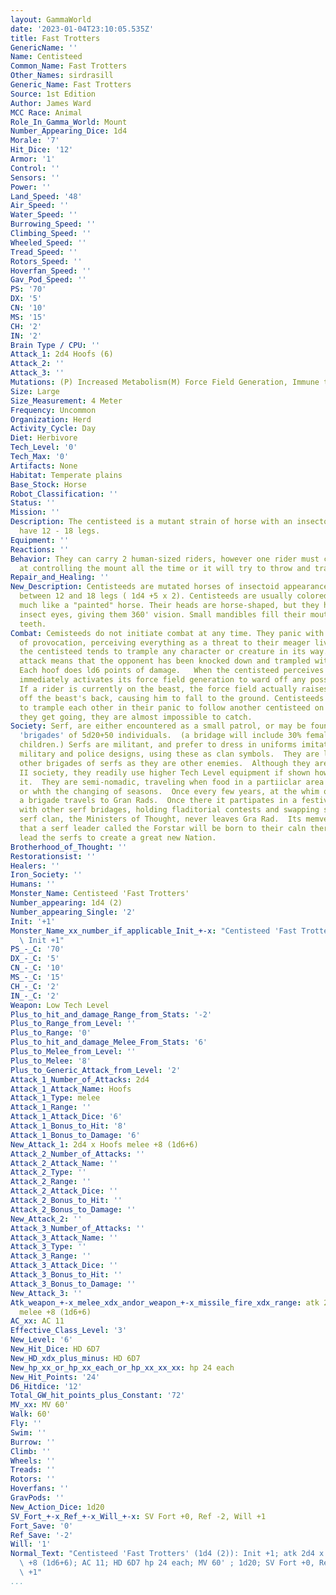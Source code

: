 ```yaml
---
layout: GammaWorld
date: '2023-01-04T23:10:05.535Z'
title: Fast Trotters
GenericName: ''
Name: Centisteed
Common_Name: Fast Trotters
Other_Names: sirdrasill
Generic_Name: Fast Trotters
Source: 1st Edition
Author: James Ward
MCC Race: Animal
Role_In_Gamma_World: Mount
Number_Appearing_Dice: 1d4
Morale: '7'
Hit_Dice: '12'
Armor: '1'
Control: ''
Sensors: ''
Power: ''
Land_Speed: '48'
Air_Speed: ''
Water_Speed: ''
Burrowing_Speed: ''
Climbing_Speed: ''
Wheeled_Speed: ''
Tread_Speed: ''
Rotors_Speed: ''
Hoverfan_Speed: ''
Gav_Pod_Speed: ''
PS: '70'
DX: '5'
CN: '10'
MS: '15'
CH: '2'
IN: '2'
Brain Type / CPU: ''
Attack_1: 2d4 Hoofs (6)
Attack_2: ''
Attack_3: ''
Mutations: (P) Increased Metabolism(M) Force Field Generation, Immune to Mental Attacks
Size: Large
Size_Measurement: 4 Meter
Frequency: Uncommon
Organization: Herd
Activity_Cycle: Day
Diet: Herbivore
Tech_Level: '0'
Tech_Max: '0'
Artifacts: None
Habitat: Temperate plains
Base_Stock: Horse
Robot_Classification: ''
Status: ''
Mission: ''
Description: The centisteed is a mutant strain of horse with an insectoid appearances.  They
  have 12 - 18 legs.
Equipment: ''
Reactions: ''
Behavior: They can carry 2 human-sized riders, however one rider must concentrate
  at controlling the mount all the time or it will try to throw and trample the riders.
Repair_and_Healing: ''
New_Description: Centisteeds are mutated horses of insectoid appearance, each having
  between 12 and 18 legs ( 1d4 +5 x 2). Centisteeds are usually colored in blotches,
  much like a "painted" horse. Their heads are horse-shaped, but they have two compound
  insect eyes, giving them 360' vision. Small mandibles fill their mouth instead of
  teeth.
Combat: Cemisteeds do not initiate combat at any time. They panic with the tiniest
  of provocation, perceiving everything as a threat to their meager lives. Unfortunately,
  the centisteed tends to trample any character or creature in its way. A successful
  attack means that the opponent has been knocked down and trampled with ld8 hooves.
  Each hoof does ld6 points of damage.   When the centisteed perceives danger, it
  immediately activates its force field generation to ward off any possible damage.
  If a rider is currently on the beast, the force field actually raises the character
  off the beast's back, causing him to fall to the ground. Centisteeds have been known
  to trample each other in their panic to follow another centisteed on the run. Once
  they get going, they are almost impossible to catch.
Society: Serf, are either encountered as a small patrol, or may be found in large
  'brigades' of 5d20+50 individuals.  (a bridage will include 30% females and 30%
  children.) Serfs are militant, and prefer to dress in uniforms imitating ancient
  military and police designs, using these as clan symbols.  They are lifely to attack
  other brigades of serfs as they are other enemies.  Although they are a Tech Level
  II society, they readily use higher Tech Level equipment if shown how to operate
  it.  They are semi-nomadic, traveling when food in a partiiclar area becomes scarce,
  or whth the changing of seasons.  Once every few years, at the whim of the commander,
  a brigade travels to Gran Rads.  Once there it partipates in a festival of celebration
  with other serf bridages, holding fladitorial contests and swapping stories.  One
  serf clan, the Ministers of Thought, never leaves Gra Rad.  Its memvers believe
  that a serf leader called the Forstar will be born to their caln there, and will
  lead the serfs to create a great new Nation.
Brotherhood_of_Thought: ''
Restorationsist: ''
Healers: ''
Iron_Society: ''
Humans: ''
Monster_Name: Centisteed 'Fast Trotters'
Number_appearing: 1d4 (2)
Number_appearing_Single: '2'
Init: '+1'
Monster_Name_xx_number_if_applicable_Init_+-x: "Centisteed 'Fast Trotters' (1d4 (2)):\
  \ Init +1"
PS_-_C: '70'
DX_-_C: '5'
CN_-_C: '10'
MS_-_C: '15'
CH_-_C: '2'
IN_-_C: '2'
Weapon: Low Tech Level
Plus_to_hit_and_damage_Range_from_Stats: '-2'
Plus_to_Range_from_Level: ''
Plus_to_Range: '0'
Plus_to_hit_and_damage_Melee_From_Stats: '6'
Plus_to_Melee_from_Level: ''
Plus_to_Melee: '8'
Plus_to_Generic_Attack_from_Level: '2'
Attack_1_Number_of_Attacks: 2d4
Attack_1_Attack_Name: Hoofs
Attack_1_Type: melee
Attack_1_Range: ''
Attack_1_Attack_Dice: '6'
Attack_1_Bonus_to_Hit: '8'
Attack_1_Bonus_to_Damage: '6'
New_Attack_1: 2d4 x Hoofs melee +8 (1d6+6)
Attack_2_Number_of_Attacks: ''
Attack_2_Attack_Name: ''
Attack_2_Type: ''
Attack_2_Range: ''
Attack_2_Attack_Dice: ''
Attack_2_Bonus_to_Hit: ''
Attack_2_Bonus_to_Damage: ''
New_Attack_2: ''
Attack_3_Number_of_Attacks: ''
Attack_3_Attack_Name: ''
Attack_3_Type: ''
Attack_3_Range: ''
Attack_3_Attack_Dice: ''
Attack_3_Bonus_to_Hit: ''
Attack_3_Bonus_to_Damage: ''
New_Attack_3: ''
Atk_weapon_+-x_melee_xdx_andor_weapon_+-x_missile_fire_xdx_range: atk 2d4 x hoofs
  melee +8 (1d6+6)
AC_xx: AC 11
Effective_Class_Level: '3'
New_Level: '6'
New_Hit_Dice: HD 6D7
New_HD_xdx_plus_minus: HD 6D7
New_hp_xx_or_hp_xx_each_or_hp_xx_xx_xx: hp 24 each
New_Hit_Points: '24'
D6_Hitdice: '12'
Total_GW_hit_points_plus_Constant: '72'
MV_xx: MV 60'
Walk: 60'
Fly: ''
Swim: ''
Burrow: ''
Climb: ''
Wheels: ''
Treads: ''
Rotors: ''
Hoverfans: ''
GravPods: ''
New_Action_Dice: 1d20
SV_Fort_+-x_Ref_+-x_Will_+-x: SV Fort +0, Ref -2, Will +1
Fort_Save: '0'
Ref_Save: '-2'
Will: '1'
Normal_Text: "Centisteed 'Fast Trotters' (1d4 (2)): Init +1; atk 2d4 x hoofs melee\
  \ +8 (1d6+6); AC 11; HD 6D7 hp 24 each; MV 60' ; 1d20; SV Fort +0, Ref -2, Will\
  \ +1"
...
```

